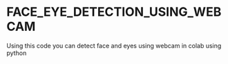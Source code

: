 # FACE_EYE_DETECTION_USING_WEBCAM
Using this code you can detect face and eyes using webcam in colab using python
